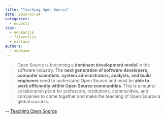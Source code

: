 ```yaml
---
title: "Teaching Open Source"
date: 2010-03-24
categories: 
  - novosti
tags: 
  - edukacija
  - filozofija
  - nastava
authors: 
  - vedranm
---
```


> Open Source is becoming a **dominant development model** in the software industry. The **next generation of software developers, computer scientists, system administrators, analysts, and build engineers** need to understand Open Source and must be **able to work efficiently within Open Source communities**. This is a neutral collaboration point for professors, institutions, communities, and companies to come together and make the teaching of Open Source a global success.

\-- [Teaching Open Source](https://teachingopensource.org/)
